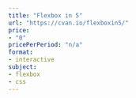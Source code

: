 ```yaml
---
title: "Flexbox in 5"
url: "https://cvan.io/flexboxin5/"
price: 
- "0"
pricePerPeriod: "n/a"
format: 
- interactive
subject: 
- flexbox
- css
---
```

